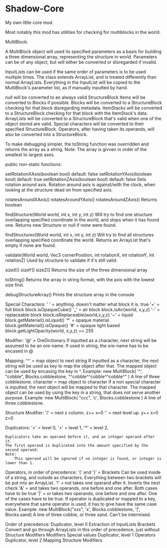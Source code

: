 # Shadow-Core
My own little core mod.

Most notably this mod has utilities for checking for multiblocks in the world.


MultiBlock:

A MultiBlock object will used its specified parameters as a basis for building a three dimensional array, representing the structure in world.
Parameters can be of any object, but will either be converted or disregarded if invalid.

InputLists can be used if the same order of parameters is to be used multiple times.
The class extends ArrayList<Object>, and is treated differently than normal ArrayLists.
Everything in the InputList will be copied to the MultiBlock's parameter list, as if manually inputted by hand.

null will be converted to an always valid StructureBlock
Items will be converted to Blocks if possible.
Blocks will be converted to a StructureBlock checking for that block disregarding metadata.
ItemStacks will be converted to a StructureBlock checking for that block with the ItemStack's data.
ArrayLists will be converted to a StructureBlock that's valid when one of the object stored are valid.
Special characters will be converted to their specified StructureBlock.
Operators, after having taken its operands, will also be converted into a StructureBlock.

To make debugging simpler, the toString function was overridden and returns the array as a string. 
Note: The array is givven in order of the smallest to largest axes.


public non-static functions:

setRotationXAxis(boolean bool)  default: false
setRotationYAxis(boolean bool)  default: true
setRotationZAxis(boolean bool)  default: false
    Sets rotation around axis.
    Rotation around axis is against/with the clock, when looking at the structure dead on from specified axis.

rotatesAroundXAxis()
rotatesAroundYAxis()
rotatesAroundZAxis()
    Returns boolean

findStructure(World world, int x, int y, int z)
    Will try to find one structure overlapping specified coordinate in the world, and stops when it has found one.
    Returns new Structure or null if none were found.

findStructures(World world, int x, int y, int z)
    Will try to find all structures overlapping specified coordinate the world.
    Returns an ArrayList<Stucture> that's empty if none are found.

validate(World world, Vec3 cornerPosition, int rotationX, int rotationY, int rotationZ)
    Used by structure to validate if it's still valid.

sizeX()
sizeY()
sizeZ()
    Returns the size of the three dimensional array

toString()
    Returns the array in string format, with the axis with the lowest size first.

debugStructureArray()
    Prints the structure array in the console

Special Characters:
    ' ' = anything. doesn't matter what block it is.
        true
    '+' = full block
        block.isOpaqueCube()
    '_' = air block
        block.isAir(world, x,y,z)
    '-' = replaceable block
        block.isReplaceable(world,x,y,z)
    '~' = liquid
        block.getMaterial().isLiquid()
    '*' = opaque material
        block.getMaterial().isOpaque()
    '#' = opaque light based
        block.getLightOpacity(world, x,y,z) == 255
    

Modifier:
    '@' = OreDictionary
        If inputted as a character, next string will be assumed to be an ore-name.
        If used in string, the ore-name has to be encased in @
            

Mapping:
    '^' = map object to next string
        If inputted as a character, the next string will be used as key to map the object after that.
        The mapped object can be used by encasing the key in ^. 
        Example:
            new MultiBlock( '^', "cobble", Blocks.cobblestone, "^cobble^^cobble^^cobble^" )
            A line of three cobblestone.
    character = map object to character
        If a non special character is inputted, the next object will be mapped to that character.
        The mapped object can be used by using the key in a string, that does not serve another purpose. 
        Example:
            new MultiBlock( "ccc", 'c', Blocks.cobblestone )
            A line of three cobblestone.

    
Structure Modifier:
    '/' = next z column.
        z++  x=0
    '\' = next level up.
        y++  x=0  z=0


Duplicators:
    '<' = level 0,
    '>' = level 1,
    '*' = level 2,

    Duplicators take an operand before it, and an integer operand after it.
    The first operand is duplicated into the amount specified by the second operand.
    Note:
        This operand will be ignored if no integer is found, or integer is lower than 1.


Operators, in order of precedence:
    '(' and ')' = Brackets
        Can be used inside of a string, and outside as characters. 
        Everything between two brackets will be put into an ArrayList.
    '!' = not       takes one operand after it.
        Inverts the next check
    '&' = and       takes two operands, one before and one after.
        Both cases have to be true
    '|' = or        takes two operands, one before and one after.
        One of the cases have to be true.
        If operator is duplicated or mapped to a key, everywhere that same operator is used, it has to give have the same case value.
        Example:
            new MultiBlock("xxx", 'x', Blocks.cobblestone, '|', Blocks.sand)
            A line of three cobble, or three sand. Can't be intermixed.

Order of precedence:
    Duplicator, level 0
    Extraction of InputLists
    Brackets
    Convert and go through ArrayLists in this order of precedence, just without Structure Modifiers
    Modifiers
    Special values
    Duplicator, level 1
    Operators
    Duplicator, level 2
    Mapping
    Structure Modifiers

